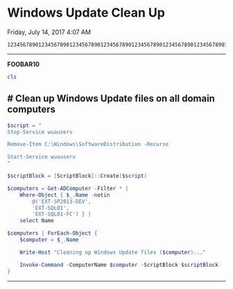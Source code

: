 ﻿# Windows Update Clean Up

Friday, July 14, 2017
4:07 AM

```Text
12345678901234567890123456789012345678901234567890123456789012345678901234567890
```

---

**FOOBAR10**

```PowerShell
cls
```

## # Clean up Windows Update files on all domain computers

```PowerShell
$script = "
Stop-Service wuauserv

Remove-Item C:\Windows\SoftwareDistribution -Recurse

Start-Service wuauserv
"

$scriptBlock = [ScriptBlock]::Create($script)

$computers = Get-ADComputer -Filter * |
    Where-Object { $_.Name -notin
        @('EXT-SP2013-DEV',
        'EXT-SQL01',
        'EXT-SQL01-FC') } |
    select Name

$computers | ForEach-Object {
    $computer = $_.Name

    Write-Host "Cleaning up Windows Update files ($computer)..."

    Invoke-Command -ComputerName $computer -ScriptBlock $scriptBlock
}
```

---
